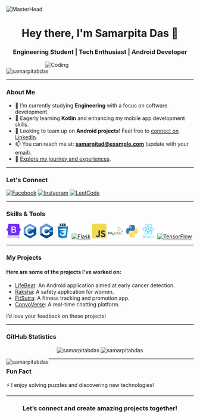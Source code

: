 ![MasterHead](https://1.bp.blogspot.com/-7A4WynwLsMw/XbBpCXG8fHI/AAAAAAAAMt4/uOa1bpLskYgrwGbllhSu2SDj_Mig8SXJQCLcBGAsYHQ/s1600/2000_600px.gif)

<h1 align="center">Hey there, I'm Samarpita Das 👋</h1>
<h3 align="center">Engineering Student | Tech Enthusiast | Android Developer</h3>

<img align="right" alt="Coding" width="400" src="https://cdn.dribbble.com/users/1708816/screenshots/15637256/media/f9826f0af8a49462f048262a8502035b.gif">

<p align="left"> <img src="https://komarev.com/ghpvc/?username=samarpitabdas&label=Profile%20views&color=0e75b6&style=flat" alt="samarpitabdas" /> </p>

---

### About Me

- 🔭 I’m currently studying **Engineering** with a focus on software development.
- 🌱 Eagerly learning **Kotlin** and enhancing my mobile app development skills.
- 👯 Looking to team up on **Android projects**! Feel free to [connect on LinkedIn](https://www.linkedin.com/in/samarpitabdas).
- 📫 You can reach me at: **samarpitad@example.com** (update with your email).
- 📄 [Explore my journey and experiences](#).

---

### Let's Connect
<p align="left">
  <a href="https://fb.com/samarpita.das" target="_blank"><img src="https://raw.githubusercontent.com/rahuldkjain/github-profile-readme-generator/master/src/images/icons/Social/facebook.svg" alt="Facebook" height="30" width="40" /></a>
  <a href="https://instagram.com/samarpita0235" target="_blank"><img src="https://raw.githubusercontent.com/rahuldkjain/github-profile-readme-generator/master/src/images/icons/Social/instagram.svg" alt="Instagram" height="30" width="40" /></a>
  <a href="https://www.leetcode.com/samarpitad" target="_blank"><img src="https://raw.githubusercontent.com/rahuldkjain/github-profile-readme-generator/master/src/images/icons/Social/leet-code.svg" alt="LeetCode" height="30" width="40" /></a>
</p>

---

### Skills & Tools
<p align="left">
  <a href="https://getbootstrap.com" target="_blank"><img src="https://raw.githubusercontent.com/devicons/devicon/master/icons/bootstrap/bootstrap-plain-wordmark.svg" alt="Bootstrap" width="40" height="40"/></a>
  <a href="https://www.cprogramming.com/" target="_blank"><img src="https://raw.githubusercontent.com/devicons/devicon/master/icons/c/c-original.svg" alt="C" width="40" height="40"/></a>
  <a href="https://www.w3schools.com/cpp/" target="_blank"><img src="https://raw.githubusercontent.com/devicons/devicon/master/icons/cplusplus/cplusplus-original.svg" alt="C++" width="40" height="40"/></a>
  <a href="https://www.w3schools.com/css/" target="_blank"><img src="https://raw.githubusercontent.com/devicons/devicon/master/icons/css3/css3-original-wordmark.svg" alt="CSS3" width="40" height="40"/></a>
  <a href="https://flask.palletsprojects.com/" target="_blank"><img src="https://www.vectorlogo.zone/logos/pocoo_flask/pocoo_flask-icon.svg" alt="Flask" width="40" height="40"/></a>
  <a href="https://developer.mozilla.org/en-US/docs/Web/JavaScript" target="_blank"><img src="https://raw.githubusercontent.com/devicons/devicon/master/icons/javascript/javascript-original.svg" alt="JavaScript" width="40" height="40"/></a>
  <a href="https://www.mysql.com/" target="_blank"><img src="https://raw.githubusercontent.com/devicons/devicon/master/icons/mysql/mysql-original-wordmark.svg" alt="MySQL" width="40" height="40"/></a>
  <a href="https://www.python.org" target="_blank"><img src="https://raw.githubusercontent.com/devicons/devicon/master/icons/python/python-original.svg" alt="Python" width="40" height="40"/></a>
  <a href="https://reactjs.org/" target="_blank"><img src="https://raw.githubusercontent.com/devicons/devicon/master/icons/react/react-original-wordmark.svg" alt="React" width="40" height="40"/></a>
  <a href="https://www.tensorflow.org" target="_blank"><img src="https://www.vectorlogo.zone/logos/tensorflow/tensorflow-icon.svg" alt="TensorFlow" width="40" height="40"/></a>
</p>

---

### My Projects

#### Here are some of the projects I've worked on:
- [LifeBeat](https://github.com/SamarpitaBDas/LifeBeat): An Android application aimed at early cancer detection.
- [Raksha](https://github.com/SamarpitaBDas/Raksha): A safety application for women.
- [FitSutra](https://github.com/SamarpitaBDas/FitSutra): A fitness tracking and promotion app.
- [ConvoVerse](https://github.com/SamarpitaBDas/ConvoVerse): A real-time chatting platform.

I’d love your feedback on these projects!

---

### GitHub Statistics
<p align="center">
  <img align="center" src="https://github-readme-stats.vercel.app/api?username=samarpitabdas&show_icons=true&locale=en" alt="samarpitabdas" />
  <img align="center" src="https://github-readme-streak-stats.herokuapp.com/?user=samarpitabdas&" alt="samarpitabdas" />
</p>

<p align="center"><img align="left" src="https://github-readme-stats.vercel.app/api/top-langs?username=samarpitabdas&show_icons=true&locale=en&layout=compact" alt="samarpitabdas" /></p>

---

### Fun Fact
⚡ I enjoy solving puzzles and discovering new technologies!

---

<h3 align="center">Let’s connect and create amazing projects together!</h3>
